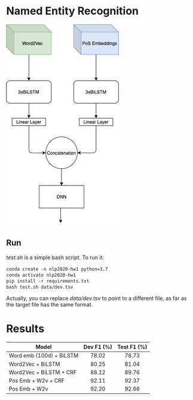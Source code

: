 # Named Entity Recognition


![ner diagram](./images/NER_Diagram.png)


## Run

*test.sh* is a simple bash script. To run it:

```
conda create -n nlp2020-hw1 python=3.7
conda activate nlp2020-hw1
pip install -r requirements.txt
bash test.sh data/dev.tsv
```

Actually, you can replace *data/dev.tsv* to point to a different file, as far as the target file has the same format.
# Results
| Model          | Dev F1 (%) | Test F1 (%) |
| -------------- |:------:|:------:|
| Word emb (100d) + BiLSTM  | 78.02  | 78.73 |
| Word2Vec + BiLSTM | 80.25   | 81.04 | 
| Word2Vec + BiLSTM + CRF | 88.12   | 89.76 | 
| Pos Emb + W2v + CRF | 92.11   | 92.37 | 
| Pos Emb + W2v | 92.20   | 92.66 | 